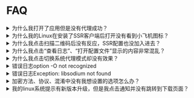 # FAQ

<details>
  <summary>为什么我打开了应用但是没有代理成功？</summary>
  <p>首先，确定服务器配置中有可用的服务器并选中了其中的一项。其次，确认“启用系统代理”菜单已选中。再次，尝试勾选“系统代理设置”-“全局设置”，然后查看浏览器是否已被代理。最后，点击“帮助”-“查看日志”查看<code>shadowsocksr-python</code>是否正常运行，日志中有没有报错，如有报错请先排错（比如端口占用）。</p>
</details>

<details>
  <summary>为什么我的Linux在安装了SSR客户端后打开没有看到小飞机图标？</summary>
  <p>尝试安装<code>libappindicator1</code>应用程序指示器。</p>
</details>

<details>
  <summary>为什么我点击扫描二维码后没有反应，SSR配置也没加入进去？</summary>
  <p>请确保整个屏幕中有且仅有一个正确可识别的SS(R)二维码。</p>
</details>

<details>
  <summary>为什么我点击“查看日志”、“打开配置文件”显示的内容非常混乱？</summary>
  <p>这2个操作会直接使用系统默认的应用分别打开<code>.log</code>和<code>.json</code>文件，所以这种情况应该是对应扩展名的系统默认应用对该文件显示有问题，请尝试直接修改这2种后缀名对应的默认程序。</p>
</details>

<details>
  <summary>为什么我点击切换系统代理模式却没有效果？</summary>
  <p>我们暂时只支持<code>Gnome</code>桌面的Linux系统，其它桌面环境的如果你有解决方案请发issue。Windows和Mac应该正常。</p>
</details>

<details>
  <summary>错误日志option -O not recognized</summary>
  <p>该错误的原因是因为<code>shadowsocksr-python</code>版本过低而不支持<code>-O</code>参数导致，请升级<code>shadowsocksr-python</code>版本。其它相类似的错误采用同样的处理方案。</p>
</details>

<details>
  <summary>错误日志Exception: libsodium not found</summary>
  <p>该错误是因为当前系统缺少libsodium库导致，Mac下使用<code>brew install libsodium</code>安装，Ubuntu可参考<a>https://gist.github.com/jonathanpmartins/2510f38abee1e65c6d92</a>安装，其它系统请自行搜索。</p>
</details>

<details>
  <summary>加密方法、协议、混淆中没有我想设置的选项怎么办？</summary>
  <p>请右击任务栏图标-配置-选项设置...，然后切换到SSR设置选项卡中自行添加。</p>
</details>

<details>
  <summary>我的linux系统提示有新版本升级，但是我点击通知并没有跳转到下载页面？</summary>
  <p>1，建议使用AppImage包。 2，参考<a href="https://github.com/electron/electron/issues/9919">https://github.com/electron/electron/issues/9919</a>&nbsp;以及&nbsp;<a href="https://github.com/electron/electron/issues/8474">https://github.com/electron/electron/issues/8474</a></p>
</details>
